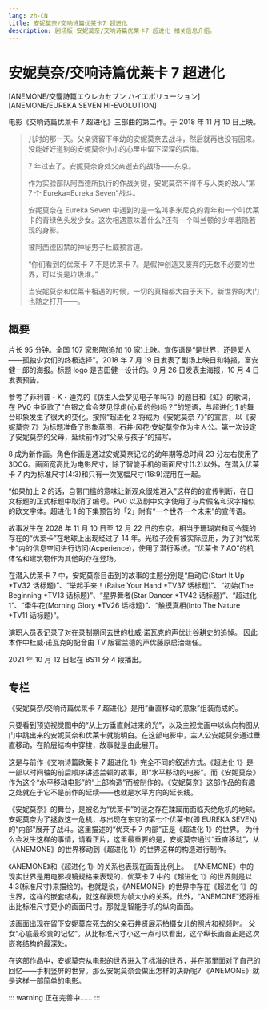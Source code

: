 ```yaml
---
lang: zh-CN
title: 安妮莫奈/交响诗篇优莱卡7 超进化
description: 剧场版 安妮莫奈/交响诗篇优莱卡7 超进化 相关信息介绍。
---
```


# 安妮莫奈/交响诗篇优莱卡 7 超进化

<Badge type="tip" text="电影" vertical="middle" />
<Badge type="tip" text="2018" vertical="middle" />
<Badge type="warning" text="《超进化》系列第2章" vertical="middle" />

[ANEMONE/交響詩篇エウレカセブン ハイエボリューション]  
[ANEMONE/EUREKA SEVEN HI-EVOLUTION]

电影《交响诗篇优莱卡 7 超进化》三部曲的第二作。于 2018 年 11 月 10 日上映。

<DocInfoCard image="/imgs/cover/HI-EVOLUTION-2.jpg"
  :info="[
    {label:'原名',value:'ANEMONE/交響詩篇エウレカセブン ハイエボリューション'},
    {label:'译名', value:'安妮莫奈/交响诗篇 超进化'},
    {label:'地区',value:'日本'},
    {label:'上映日期',value:'2018年11月10日'},
    {label:'制作公司',value:'BONES'},
    {label:'监督',value:'京田知己'},
    {label:'角色设计',value:'吉田健一'},
    {label:'编剧',value:'佐藤大'},
    {label:'音乐',value:'佐藤直纪'}]" />

> 儿时的那一天。父亲贤留下年幼的安妮莫奈去战斗，然后就再也没有回来。没能好好道别的安妮莫奈小小的心里中留下深深的后悔。
>
> 7 年过去了。安妮莫奈身处父亲逝去的战场——东京。
>
> 作为实验部队阿西德所执行的作战关键，安妮莫奈不得不与人类的敌人“第 7 个 Eureka=Eureka Seven”战斗。
>
> 安妮莫奈在 Eureka Seven 中遇到的是一名叫多米尼克的青年和一个叫优莱卡的青绿色头发少女。这次相遇意味着什么?还有一个叫兰顿的少年若隐若现的身影。
>
> 被阿西德囚禁的神秘男子杜威预言道。
>
> “你们看到的优莱卡 7 不是优莱卡 7。是假神创造又废弃的无数不必要的世界，可以说是垃圾堆。”
>
> 当安妮莫奈和优莱卡相遇的时候，一切的真相都大白于天下，新世界的大门也随之打开——。

## 概要

片长 95 分钟。全国 107 家影院(追加 10 家)上映。宣传语是“是世界，还是爱人——孤独少女们的终极选择”。2018 年 7 月 19 日发表了剧场上映日和特报，富安健一郎的海报。标题 logo 是吉田健一设计的。9 月 26 日发表主海报，10 月 4 日发表预告。

参考了菲利普・K・迪克的《仿生人会梦见电子羊吗?》的题目和《虹》的歌词，在 PV0 中讴歌了“白银之盒会梦见俘虏(心爱的他)吗？”的短语，与超进化 1 的舞台印象发生了很大的变化。按照“超进化 2 将成为《安妮莫奈 7》”的宣言，以《安妮莫奈 7》为标题准备了形象草图，石井·风花·安妮莫奈作为主人公。第一次设定了安妮莫奈的父母，延续前作对“父亲与孩子”的描写。

8 成为新作画。角色作画是通过安妮莫奈记忆的幼年期等总时间 23 分左右使用了 3DCG。画面宽高比为电影尺寸，除了智能手机的画面尺寸(1:2)以外，在潜入优莱卡 7 内为标准尺寸(4:3)和只有一次宽幅尺寸(16:9)混用在一起。

“如果加上 2 的话，自带门槛的意味让新观众很难进入”这样的的宣传判断，在日文标题的正式标题中取消了编号。PV0 以及剧中文字使用了与片假名和汉字相似的欧文字体。超进化 1 的下集预告的「2」附有“一个世界一个未来”的宣传语。

故事发生在 2028 年 11 月 10 日至 12 月 22 日的东京。相当于珊瑚岩和司令簇的存在的“优莱卡”在地球上出现经过了 14 年。光粒子没有被实际应用，为了对“优莱卡”内的信息空间进行访问(Acperience)，使用了潜行系统。“优莱卡 7 AO”的机体名和建筑物作为其他的存在登场。

在潜入优莱卡 7 中，安妮莫奈目击到的故事的主题分别是“启动它(Start It Up *TV32 话标题)”、“举起手来！(Raise Your Hand *TV37 话标题)”、“初始(The Beginning *TV13 话标题)”、“星界舞者(Star Dancer *TV42 话标题)”、“超进化 1”、“牵牛花(Morning Glory *TV26 话标题)”、“触摸真相(Into The Nature *TV11 话标题)”。

演职人员表记录了对在录制期间去世的杜威·诺瓦克的声优辻谷耕史的追悼。
因此本作中杜威·诺瓦克的配音由 TV 版霍兰德的声优藤原启治继任。

2021 年 10 月 12 日起在 BS11 分 4 段播出。

## 专栏

《安妮莫奈/交响诗篇优莱卡 7 超进化》是用“垂直移动的意象”组装而成的。

只要看到预览视觉图中的“从上方垂直射进来的光”，以及主视觉画中以纵向构图从门中跳出来的安妮莫奈和优莱卡就能明白。在这部电影中，主人公安妮莫奈通过垂直移动，在阶层结构中穿梭，故事就是由此展开。

这是与前作《交响诗篇欧莱卡 7 超进化 1》完全不同的叙述方式。《超进化 1》是一部以时间轴的前后顺序讲述兰顿的故事，即“水平移动的电影”。而《安妮莫奈》作为这个“水平移动电影”的“上部构造”而被制作的。《安妮莫奈》这部作品的有趣之处就在于它不是前作的延续——也就是水平方向的延长线。

《安妮莫奈》的舞台，是被名为“优莱卡”的谜之存在蹂躏而面临灭绝危机的地球。
安妮莫奈为了拯救这一危机，与出现在东京的第七个优莱卡(即 EUREKA SEVEN)的“内部”展开了战斗。这里描述的“优莱卡 7 内部”正是《超进化 1》的世界。
为什么会发生这样的事情，请看正片，这里最重要的是，安妮莫奈通过“垂直移动”，从《ANEMONE》的世界移动到《超进化 1》的世界这样的构造进行制作。

《ANEMONE》和《超进化 1》的关系也表现在画面比例上。
《ANEMONE》中的现实世界是用电影视镜规格来表现的，优莱卡 7 中的《超进化 1》的世界则是以 4:3(标准尺寸)来描绘的。也就是说，《ANEMONE》的世界中存在《超进化 1》的世界，这样的嵌套结构，就这样表现为帧大小的关系。此外，“ANEMONE”还将推出比标准尺寸更小的画面尺寸。那就是智能手机的纵向画面。

该画面出现在留下安妮莫奈死去的父亲石井贤展示拍摄女儿的照片和视频时。
父女“心底最珍贵的记忆”。从比标准尺寸小这一点可以看出，这个纵长画面正是这次嵌套结构的最深处。

在这部作品中，安妮莫奈从电影的世界进入了标准的世界，并在那里面对了自己的回忆——手机竖屏的世界。那么安妮莫奈会做出怎样的决断呢?
《ANEMONE》就是这样一部简单的电影。

::: warning
正在完善中……
:::

<div style="height: 700px"></div>
